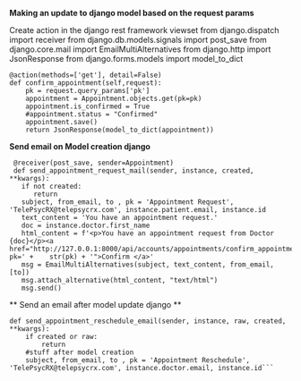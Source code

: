 **Making an update to django model based on the request params**

Create action in the django rest framework viewset
from django.dispatch import receiver
from django.db.models.signals import post_save
from django.core.mail import EmailMultiAlternatives
from django.http import JsonResponse
from django.forms.models import model_to_dict

    @action(methods=['get'], detail=False)
    def confirm_appointment(self,request):
        pk = request.query_params['pk']
        appointment = Appointment.objects.get(pk=pk)
        appointment.is_confirmed = True
        #appointment.status = "Confirmed"
        appointment.save()
        return JsonResponse(model_to_dict(appointment))

**Send email on Model creation django**
     
     @receiver(post_save, sender=Appointment)
     def send_appointment_request_mail(sender, instance, created, **kwargs):
       if not created:
          return
       subject, from_email, to , pk = 'Appointment Request', 'TelePsycRX@telepsycrx.com', instance.patient.email, instance.id
       text_content = 'You have an appointment request.'  
       doc = instance.doctor.first_name
       html_content = f'<p>You have an appointment request from Doctor {doc}</p><a href="http://127.0.0.1:8000/api/accounts/appointments/confirm_appointment/?pk=' +    str(pk) + '">Confirm </a>'
       msg = EmailMultiAlternatives(subject, text_content, from_email, [to])
       msg.attach_alternative(html_content, "text/html")
       msg.send()

** Send an email after model update django **

```@receiver(post_save, sender=Appointment)
def send_appointment_reschedule_email(sender, instance, raw, created, **kwargs):
    if created or raw:
        return
    #stuff after model creation    
    subject, from_email, to , pk = 'Appointment Reschedule', 'TelePsycRX@telepsycrx.com', instance.doctor.email, instance.id```
